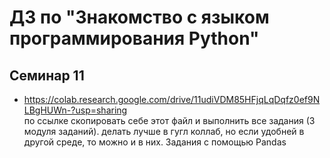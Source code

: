 # ДЗ по "Знакомство с языком программирования Python"

## Семинар 11  

- https://colab.research.google.com/drive/11udiVDM85HFjqLqDqfz0ef9NLBgHUWn-?usp=sharing  
по ссылке скопировать себе этот файл и выполнить все задания (3 модуля заданий). делать лучше в гугл коллаб, но если удобней в другой среде, то можно и в них. Задания с помощью Pandas  
  